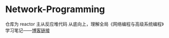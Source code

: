 # Network-Programming
仓库为 reactor 主从反应堆代码
从底向上，理解全局《网络编程与高级系统编程》学习笔记——[博客链接](https://blog.csdn.net/idiot5lie/article/details/117630268)
